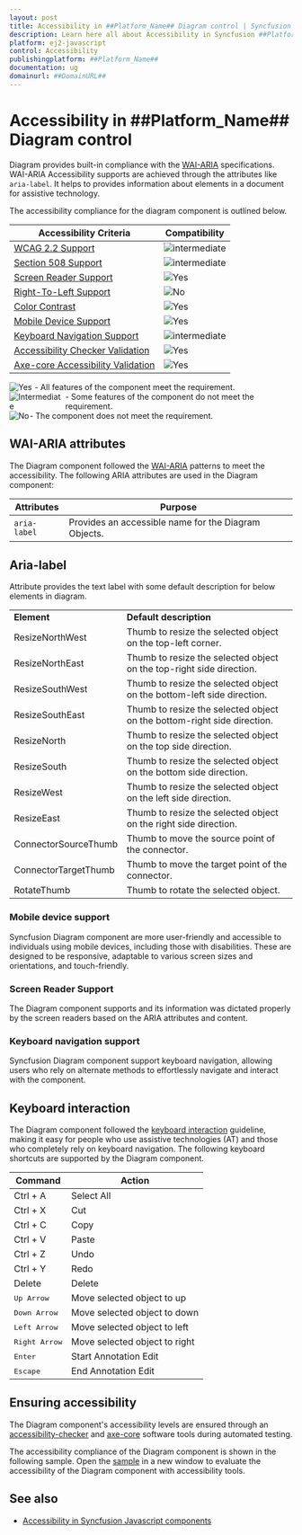 ```yaml
---
layout: post
title: Accessibility in ##Platform_Name## Diagram control | Syncfusion
description: Learn here all about Accessibility in Syncfusion ##Platform_Name## Diagram control of Syncfusion Essential JS 2 and more.
platform: ej2-javascript
control: Accessibility 
publishingplatform: ##Platform_Name##
documentation: ug
domainurl: ##DomainURL##
---
```


# Accessibility in ##Platform_Name## Diagram control

Diagram provides built-in compliance with the [WAI-ARIA](http://www.w3.org/WAI/PF/aria-practices/) specifications. WAI-ARIA Accessibility supports are achieved through the attributes like `aria-label`. It helps to provides information about elements in a document for assistive technology.

The accessibility compliance for the diagram component is outlined below.

| Accessibility Criteria                                                              | Compatibility                                                                        |
| ----------------------------------------------------------------------------------- | ------------------------------------------------------------------------------------ |
| [WCAG 2.2 Support](../common/accessibility#accessibility-standards)                 | <img src="https://cdn.syncfusion.com/content/images/landing-page/intermediate.png" alt="intermediate"> |
| [Section 508 Support](../common/accessibility#accessibility-standards)              | <img src="https://cdn.syncfusion.com/content/images/landing-page/intermediate.png" alt="intermediate"> |
| [Screen Reader Support](../common/accessibility#screen-reader-support)              | <img src="https://cdn.syncfusion.com/content/images/landing-page/yes.png" alt="Yes"> |
| [Right-To-Left Support](../common/accessibility#right-to-left-support)              | <img src="https://cdn.syncfusion.com/content/images/landing-page/no.png" alt="No"> |
| [Color Contrast](../common/accessibility#color-contrast)                            | <img src="https://cdn.syncfusion.com/content/images/landing-page/yes.png" alt="Yes"> |
| [Mobile Device Support](../common/accessibility#mobile-device-support)              | <img src="https://cdn.syncfusion.com/content/images/landing-page/yes.png" alt="Yes"> |
| [Keyboard Navigation Support](../common/accessibility#keyboard-navigation-support)  | <img src="https://cdn.syncfusion.com/content/images/landing-page/intermediate.png" alt="intermediate"> |
| [Accessibility Checker Validation](../common/accessibility#ensuring-accessibility)  | <img src="https://cdn.syncfusion.com/content/images/landing-page/yes.png" alt="Yes"> |
| [Axe-core Accessibility Validation](../common/accessibility#ensuring-accessibility) | <img src="https://cdn.syncfusion.com/content/images/landing-page/yes.png" alt="Yes"> |

<div style="display: flex; align-items: center;"><img src="https://cdn.syncfusion.com/content/images/landing-page/yes.png" alt="Yes" style="margin-right: 5px;"> - All features of the component meet the requirement.</div>

<div style="display: flex; align-items: center;"><img src="https://cdn.syncfusion.com/content/images/landing-page/intermediate.png" alt="Intermediate" style="margin-right: 5px;"> - Some features of the component do not meet the requirement.</div>

<div style="display: flex; align-items: center;"><img src="https://cdn.syncfusion.com/content/images/landing-page/no.png" alt="No" style="margin-right: 1px;"> - The component does not meet the requirement.</div>

## WAI-ARIA attributes

The Diagram component followed the [WAI-ARIA](?) patterns to meet the accessibility. The following ARIA attributes are used in the Diagram component:

| Attributes | Purpose |
| --- | --- |
| `aria-label` | Provides an accessible name for the Diagram Objects. |

## Aria-label
Attribute provides the text label with some default description for below elements in diagram.

<!-- markdownlint-disable MD033 -->
<table>
<tr>
<td><b>Element</b></td>
<td><b>Default description</b></td>
</tr>
<tr>
<td>ResizeNorthWest</td>
<td>Thumb to resize the selected object on the top-left corner.</td>
</tr>
<tr>
<td>ResizeNorthEast</td>
<td>Thumb to resize the selected object on the top-right side direction.</td>
</tr>
<tr>
<td>ResizeSouthWest</td>
<td>Thumb to resize the selected object on the bottom-left side direction.</td>
</tr>
<tr>
<td>ResizeSouthEast</td>
<td>Thumb to resize the selected object on the bottom-right side direction.</td>
</tr>
<tr>
<td>ResizeNorth</td>
<td>Thumb to resize the selected object on the top side direction.</td>
</tr>
<tr>
<td>ResizeSouth</td>
<td>Thumb to resize the selected object on the bottom side direction.</td>
</tr>
<tr>
<td>ResizeWest</td>
<td>Thumb to resize the selected object on the left side direction.</td>
</tr>
<tr>
<td>ResizeEast</td>
<td>Thumb to resize the selected object on the right side direction.</td>
</tr>
<tr>
<td>ConnectorSourceThumb</td>
<td>Thumb to move the source point of the connector.</td>
</tr>
<tr>
<td>ConnectorTargetThumb</td>
<td>Thumb to move the target point of the connector.</td>
</tr>
<tr>
<td>RotateThumb</td>
<td>Thumb to rotate the selected object.</td>
</tr>
</table>


### Mobile device support

Syncfusion Diagram component are more user-friendly and accessible to individuals using mobile devices, including those with disabilities. These are designed to be responsive, adaptable to various screen sizes and orientations, and touch-friendly.

### Screen Reader Support

The Diagram component supports and its information was dictated properly by the screen readers based on the ARIA attributes and content.

### Keyboard navigation support

Syncfusion Diagram component support keyboard navigation, allowing users who rely on alternate methods to effortlessly navigate and interact with the component.

## Keyboard interaction

The Diagram component followed the [keyboard interaction](https://www.w3.org/WAI/WCAG21/Understanding/keyboard.html) guideline, making it easy for people who use assistive technologies (AT) and those who completely rely on keyboard navigation. The following keyboard shortcuts are supported by the Diagram component.

| **Command** | **Action** |
| --- | --- |
| Ctrl + A | Select All |
| Ctrl + X | Cut |
| Ctrl + C |Copy |
| Ctrl + V | Paste |
| Ctrl + Z | Undo |
| Ctrl + Y | Redo |
| Delete | Delete |
| <kbd>Up Arrow </kbd> | Move selected object to up |
| <kbd>Down Arrow</kbd> | Move selected object to down |
| <kbd>Left Arrow</kbd> | Move selected object to left |
| <kbd>Right Arrow</kbd> | Move selected object to right |
| <kbd>Enter</kbd> | Start Annotation Edit |
| <kbd>Escape</kbd> | End Annotation Edit |



## Ensuring accessibility

The Diagram component's accessibility levels are ensured through an [accessibility-checker](https://www.npmjs.com/package/accessibility-checker) and [axe-core](https://www.npmjs.com/package/axe-core) software tools during automated testing.

The accessibility compliance of the Diagram component is shown in the following sample. Open the [sample](https://ej2.syncfusion.com/accessibility/diagram.html) in a new window to evaluate the accessibility of the Diagram component with accessibility tools.

## See also

- [Accessibility in Syncfusion Javascript components](../common/accessibility)
